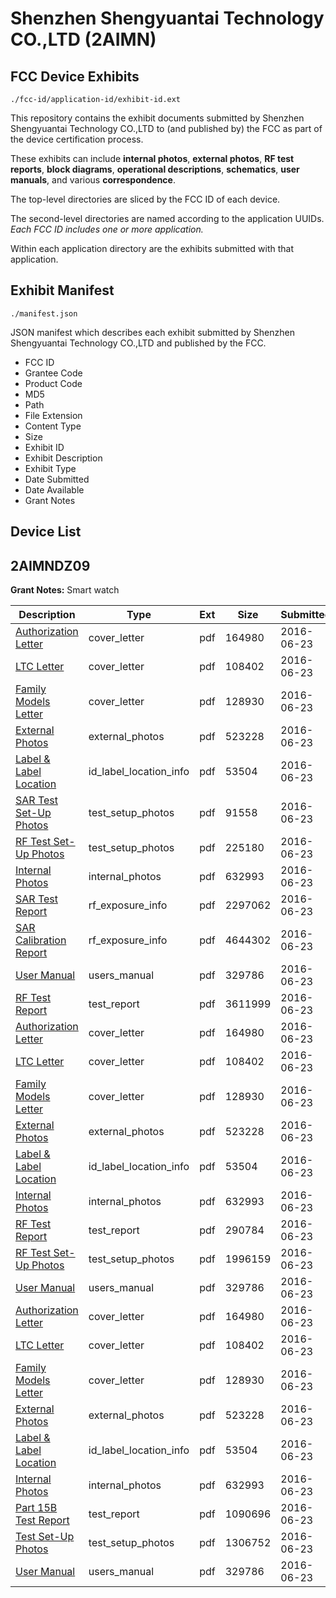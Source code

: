 # Shenzhen Shengyuantai Technology CO.,LTD (2AIMN)
## FCC Device Exhibits

```
./fcc-id/application-id/exhibit-id.ext
```

This repository contains the exhibit documents submitted by Shenzhen Shengyuantai Technology CO.,LTD to (and published by) the FCC as part of the device certification process.

These exhibits can include **internal photos**, **external photos**, **RF test reports**, **block diagrams**, **operational descriptions**, **schematics**, **user manuals**, and various **correspondence**.

The top-level directories are sliced by the FCC ID of each device.

The second-level directories are named according to the application UUIDs. *Each FCC ID includes one or more application.*

Within each application directory are the exhibits submitted with that application. 

## Exhibit Manifest

```
./manifest.json
```

JSON manifest which describes each exhibit submitted by Shenzhen Shengyuantai Technology CO.,LTD and published by the FCC.

- FCC ID
- Grantee Code
- Product Code
- MD5
- Path
- File Extension
- Content Type
- Size
- Exhibit ID
- Exhibit Description
- Exhibit Type
- Date Submitted
- Date Available
- Grant Notes

## Device List
## 2AIMNDZ09
**Grant Notes:** Smart watch

| Description | Type | Ext | Size | Submitted | Available |
| ----------- | ---- | --- | ---- | --------- | --------- |
| [Authorization Letter](2AIMNDZ09/9ecf094b34e41176798c165d026db811/3039447.pdf) | cover_letter | pdf | 164980 | 2016-06-23 | 2016-06-23 |
| [LTC Letter](2AIMNDZ09/9ecf094b34e41176798c165d026db811/3039448.pdf) | cover_letter | pdf | 108402 | 2016-06-23 | 2016-06-23 |
| [Family Models Letter](2AIMNDZ09/9ecf094b34e41176798c165d026db811/3039449.pdf) | cover_letter | pdf | 128930 | 2016-06-23 | 2016-06-23 |
| [External Photos](2AIMNDZ09/9ecf094b34e41176798c165d026db811/3039450.pdf) | external_photos | pdf | 523228 | 2016-06-23 | 2016-06-23 |
| [Label & Label Location](2AIMNDZ09/9ecf094b34e41176798c165d026db811/3039451.pdf) | id_label_location_info | pdf | 53504 | 2016-06-23 | 2016-06-23 |
| [SAR Test Set-Up Photos](2AIMNDZ09/9ecf094b34e41176798c165d026db811/3039463.pdf) | test_setup_photos | pdf | 91558 | 2016-06-23 | 2016-06-23 |
| [RF Test Set-Up Photos](2AIMNDZ09/9ecf094b34e41176798c165d026db811/3039462.pdf) | test_setup_photos | pdf | 225180 | 2016-06-23 | 2016-06-23 |
| [Internal Photos](2AIMNDZ09/9ecf094b34e41176798c165d026db811/3039452.pdf) | internal_photos | pdf | 632993 | 2016-06-23 | 2016-06-23 |
| [SAR Test Report](2AIMNDZ09/9ecf094b34e41176798c165d026db811/3039459.pdf) | rf_exposure_info | pdf | 2297062 | 2016-06-23 | 2016-06-23 |
| [SAR Calibration Report](2AIMNDZ09/9ecf094b34e41176798c165d026db811/2991667.pdf) | rf_exposure_info | pdf | 4644302 | 2016-06-23 | 2016-06-23 |
| [User Manual](2AIMNDZ09/9ecf094b34e41176798c165d026db811/3039457.pdf) | users_manual | pdf | 329786 | 2016-06-23 | 2016-06-23 |
| [RF Test Report](2AIMNDZ09/9ecf094b34e41176798c165d026db811/3039461.pdf) | test_report | pdf | 3611999 | 2016-06-23 | 2016-06-23 |
| [Authorization Letter](2AIMNDZ09/deb3bc80ac8adad4a6250a1f8be4a84b/3039447.pdf) | cover_letter | pdf | 164980 | 2016-06-23 | 2016-06-23 |
| [LTC Letter](2AIMNDZ09/deb3bc80ac8adad4a6250a1f8be4a84b/3039448.pdf) | cover_letter | pdf | 108402 | 2016-06-23 | 2016-06-23 |
| [Family Models Letter](2AIMNDZ09/deb3bc80ac8adad4a6250a1f8be4a84b/3039449.pdf) | cover_letter | pdf | 128930 | 2016-06-23 | 2016-06-23 |
| [External Photos](2AIMNDZ09/deb3bc80ac8adad4a6250a1f8be4a84b/3039450.pdf) | external_photos | pdf | 523228 | 2016-06-23 | 2016-06-23 |
| [Label & Label Location](2AIMNDZ09/deb3bc80ac8adad4a6250a1f8be4a84b/3039451.pdf) | id_label_location_info | pdf | 53504 | 2016-06-23 | 2016-06-23 |
| [Internal Photos](2AIMNDZ09/deb3bc80ac8adad4a6250a1f8be4a84b/3039452.pdf) | internal_photos | pdf | 632993 | 2016-06-23 | 2016-06-23 |
| [RF Test Report](2AIMNDZ09/deb3bc80ac8adad4a6250a1f8be4a84b/3039496.pdf) | test_report | pdf | 290784 | 2016-06-23 | 2016-06-23 |
| [RF Test Set-Up Photos](2AIMNDZ09/deb3bc80ac8adad4a6250a1f8be4a84b/3039495.pdf) | test_setup_photos | pdf | 1996159 | 2016-06-23 | 2016-06-23 |
| [User Manual](2AIMNDZ09/deb3bc80ac8adad4a6250a1f8be4a84b/3039457.pdf) | users_manual | pdf | 329786 | 2016-06-23 | 2016-06-23 |
| [Authorization Letter](2AIMNDZ09/7b87cc99471ba2c0e3573bed217968bd/3039447.pdf) | cover_letter | pdf | 164980 | 2016-06-23 | 2016-06-23 |
| [LTC Letter](2AIMNDZ09/7b87cc99471ba2c0e3573bed217968bd/3039448.pdf) | cover_letter | pdf | 108402 | 2016-06-23 | 2016-06-23 |
| [Family Models Letter](2AIMNDZ09/7b87cc99471ba2c0e3573bed217968bd/3039449.pdf) | cover_letter | pdf | 128930 | 2016-06-23 | 2016-06-23 |
| [External Photos](2AIMNDZ09/7b87cc99471ba2c0e3573bed217968bd/3039450.pdf) | external_photos | pdf | 523228 | 2016-06-23 | 2016-06-23 |
| [Label & Label Location](2AIMNDZ09/7b87cc99471ba2c0e3573bed217968bd/3039451.pdf) | id_label_location_info | pdf | 53504 | 2016-06-23 | 2016-06-23 |
| [Internal Photos](2AIMNDZ09/7b87cc99471ba2c0e3573bed217968bd/3039452.pdf) | internal_photos | pdf | 632993 | 2016-06-23 | 2016-06-23 |
| [Part 15B Test Report](2AIMNDZ09/7b87cc99471ba2c0e3573bed217968bd/3039513.pdf) | test_report | pdf | 1090696 | 2016-06-23 | 2016-06-23 |
| [Test Set-Up Photos](2AIMNDZ09/7b87cc99471ba2c0e3573bed217968bd/3039515.pdf) | test_setup_photos | pdf | 1306752 | 2016-06-23 | 2016-06-23 |
| [User Manual](2AIMNDZ09/7b87cc99471ba2c0e3573bed217968bd/3039457.pdf) | users_manual | pdf | 329786 | 2016-06-23 | 2016-06-23 |
